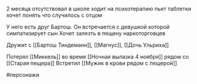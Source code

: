 2 месяца отсутствовал в школе
ходит на психотерапию 
пьет таблетки 
хочет понять что случилось с отцом

У него есть друг Бартош.
Он встречается с девушкой которой симпатизирует сын
Хочет залезть в пещену наркоторговцев

Дружит с [[Бартош Тиндеманн]],  [[Магнус]], [[Дочь Ульриха]]

Потерял [[Миккель]] во время [[Ночная вылазка 4 ноября]] рядом со [[Старая пещера]]
Встретил [[Мужик в крови рядом с пещерой]]

#персонажи 